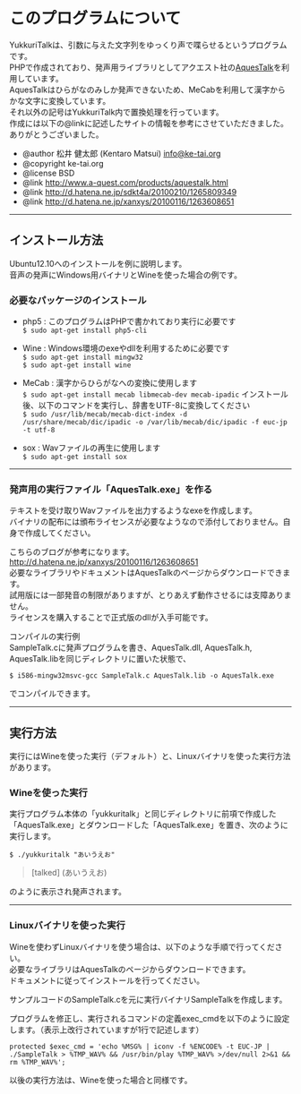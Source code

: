 # このプログラムについて

YukkuriTalkは、引数に与えた文字列をゆっくり声で喋らせるというプログラムです。  
PHPで作成されており、発声用ライブラリとしてアクエスト社の[AquesTalk](http://www.a-quest.com/products/aquestalk.html)を利用しています。  
AquesTalkはひらがなのみしか発声できないため、MeCabを利用して漢字からかな文字に変換しています。  
それ以外の記号はYukkuriTalk内で置換処理を行っています。  
作成には以下の@linkに記述したサイトの情報を参考にさせていただきました。ありがとうございました。  

* @author 松井 健太郎 (Kentaro Matsui) <info@ke-tai.org>
* @copyright ke-tai.org
* @license BSD
* @link http://www.a-quest.com/products/aquestalk.html
* @link http://d.hatena.ne.jp/sdkt4a/20100210/1265809349
* @link http://d.hatena.ne.jp/xanxys/20100116/1263608651

----

## インストール方法

Ubuntu12.10へのインストールを例に説明します。  
音声の発声にWindows用バイナリとWineを使った場合の例です。  


### 必要なパッケージのインストール

- php5 : このプログラムはPHPで書かれており実行に必要です  
`$ sudo apt-get install php5-cli`

- Wine : Windows環境のexeやdllを利用するために必要です  
`$ sudo apt-get install mingw32`  
`$ sudo apt-get install wine`

- MeCab : 漢字からひらがなへの変換に使用します  
`$ sudo apt-get install mecab libmecab-dev mecab-ipadic`
インストール後、以下のコマンドを実行し、辞書をUTF-8に変換してください  
`$ sudo /usr/lib/mecab/mecab-dict-index -d /usr/share/mecab/dic/ipadic -o /var/lib/mecab/dic/ipadic -f euc-jp -t utf-8`  

- sox : Wavファイルの再生に使用します  
`$ sudo apt-get install sox`

----

### 発声用の実行ファイル「AquesTalk.exe」を作る

テキストを受け取りWavファイルを出力するようなexeを作成します。  
バイナリの配布には頒布ライセンスが必要なようなので添付しておりません。自身で作成してください。  

こちらのブログが参考になります。  
http://d.hatena.ne.jp/xanxys/20100116/1263608651  
必要なライブラリやドキュメントはAquesTalkのページからダウンロードできます。  
試用版には一部発音の制限がありますが、とりあえず動作させるには支障ありません。  
ライセンスを購入することで正式版のdllが入手可能です。  

コンパイルの実行例  
SampleTalk.cに発声プログラムを書き、AquesTalk.dll, AquesTalk.h, AquesTalk.libを同じディレクトリに置いた状態で、  

`$ i586-mingw32msvc-gcc SampleTalk.c AquesTalk.lib -o AquesTalk.exe`

でコンパイルできます。

----

## 実行方法

実行にはWineを使った実行（デフォルト）と、Linuxバイナリを使った実行方法があります。

### Wineを使った実行

実行プログラム本体の「yukkuritalk」と同じディレクトリに前項で作成した「AquesTalk.exe」とダウンロードした「AquesTalk.exe」を置き、次のように実行します。

`$ ./yukkuritalk "あいうえお"`  

> [talked] (あいうえお)

のように表示され発声されます。

----

### Linuxバイナリを使った実行

Wineを使わずLinuxバイナリを使う場合は、以下のような手順で行ってください。  
必要なライブラリはAquesTalkのページからダウンロードできます。  
ドキュメントに従ってインストールを行ってください。

サンプルコードのSampleTalk.cを元に実行バイナリSampleTalkを作成します。

プログラムを修正し、実行されるコマンドの定義exec_cmdを以下のように設定します。（表示上改行されていますが1行で記述します）

`protected $exec_cmd = 'echo %MSG% | iconv -f %ENCODE% -t EUC-JP | ./SampleTalk > %TMP_WAV% && /usr/bin/play %TMP_WAV% >/dev/null 2>&1 && rm %TMP_WAV%';`

以後の実行方法は、Wineを使った場合と同様です。
